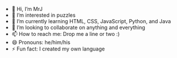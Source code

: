 - 👋 Hi, I’m MrJ
- 👀 I’m interested in puzzles
- 🌱 I’m currently learning HTML, CSS, JavaScript, Python, and Java
- 💞️ I’m looking to collaborate on anything and everything
- 📫 How to reach me: Drop me a line or two :)
- 😄 Pronouns: he/him/his
- ⚡ Fun fact: I created my own language
